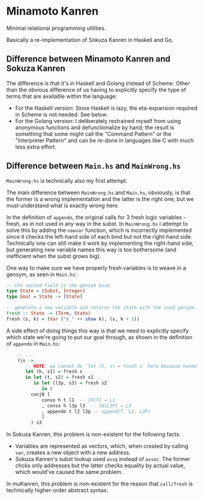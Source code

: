 # Minamoto Kanren

Minimal relational programming utilities.

Basically a re-implementation of Sokuza Kanren in Haskell and Go.

## Difference between Minamoto Kanren and Sokuza Kanren

The difference is that it's in Haskell and Golang instead of Scheme. Other than the obvious difference of us having to explicitly specify the type of terms that are available within the language:

+ For the Haskell version: Since Haskell is lazy, the eta-expansion required in Scheme is not needed. See below.
+ For the Golang version: I deliberately restrained myself from using anonymous functions and defunctionalize by hand; the result is something that some might call the "Command Pattern" or the "Interpreter Pattern" and can be re-done in languages like C with much less extra effort.

## Difference between `Main.hs` and `MainWrong.hs`

`MainWrong.hs` is technically also my first attempt.

The main difference between `MainWrong.hs` and `Main.hs`, obviously, is that the former is a wrong implementation and the latter is the right one; but we must understand what is exactly wrong here.

In the definition of `appendo`, the original calls for 3 fresh logic variables - fresh, as in not used in any way in the subst. In `MainWrong.hs` I attempt to solve this by adding the `newvar` function, which is incorrectly implemented since it checks the left-hand side of each bind but not the right-hand side. Technically one can still make it work by implementing the right-hand side, but generating new variable names this way is too bothersome (and inefficient when the subst grows big).

One way to make sure we have properly fresh variables is to weave in a gensym, as seen in `Main.hs`:

``` haskell
-- the second field is the gensym base.
type State = (Subst, Integer)
type Goal = State -> [State]

-- generate a new variable and returns the state with the used gensym.
fresh :: State -> (Term, State)
fresh (s, k) = (Var ("V_" ++ show k), (s, k + 1))
```

A side effect of doing things this way is that we need to explicitly specify which state we're going to put our goal through, as shown in the definition of `appendo` in `Main.hs`:

``` haskell
    -- ...
    (\s ->
       -- NOTE: we cannot do `let (h, s) = fresh s` here because haskell.
       let (h, s1) = fresh s
       in let (t, s2) = fresh s1
          in let (l3p, s3) = fresh s2
             in (
         conjN [
             conso h t l1  -- [H|T] = L1
             , conso h l3p l3  -- [H|L3P] = L3
             , appendo t l2 l3p -- append(T, L2, L3P)
             ]
         ) s3
```

In Sokuza Kanren, this problem is non-existent for the following facts:

+ Variables are represented as vectors, which, when created by calling `var`, creates a new object with a new address.
+ Sokuza Kanren's subst lookup used `assq` instead of `assoc`. The former chcks only addresses but the latter checks equality by actual value, which would've caused the same problem.

In muKanren, this problem is non-existent for the reason that `call/fresh` is technically higher-order abstract syntax.

